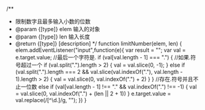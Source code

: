 /**
 * 限制数字且最多输入小数的位数
 * @param  {[type]} elem 输入的对象
 * @param  {[type]} len  输入长度
 * @return {[type]}      [description]
 */
function limitNumber(elem, len) {
	elem.addEventListener("input",function(e){
		var result = "";
		var val = e.target.value;
		//最后一个字符是.
		if (val[val.length - 1] === ".") {
			//如果.符号超过一个
			if (val.split(".").length > 2) {
				val = val.slice(0, -1);
			} else if (val.split(".").length === 2 && val.slice(val.indexOf("."), val.length - 1).length > 2) {
				val = val.slice(0, val.indexOf(".") + 2)
			}
		}
		//存在.符号并且不止一位数
		else if (val[val.length - 1] !== "." && val.indexOf(".") !== -1) {
			val = val.slice(0, val.indexOf(".") + (len || 2 + 1))
		}
		e.target.value = val.replace(/[^\d\.]/g, "");
	})
}

